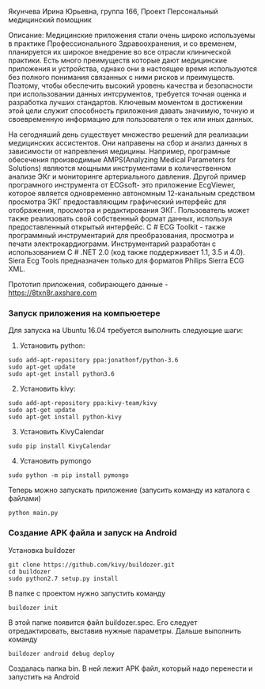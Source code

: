 Якунчева Ирина Юрьевна, группа 166, Проект Персональный медицинский помощник

Описание:
Медицинские приложения стали очень широко используемы в практике Профессионального Здравоохранения, и со временем, планируется их широкое внедрение во все отрасли клинической практики. Есть много преимуществ которые дают медицинские приложения и устройства, однако они в настоящее время используются без полного понимания связанных с ними рисков и преимуществ. Поэтому, чтобы обеспечить высокий уровень качества и безопасности при использовании данных интсрументов, требуется точная оценка и разработка лучших стандартов. Ключевым моментом в достижении этой цели служит способность приложения давать значимую, точную и своевременную информацию для пользователя о тех или иных данных.

На сегодняший день существует множество решений для реализации медицинских ассистентов. Они направены на сбор и анализ данных в зависимости от напревления медицины. Например, програмные обесечения производимые AMPS(Analyzing Medical Parameters for Solutions) являются мощными инструментами в количественном анализе ЭКг и мониторинге артериального давления. Другой пример програмного инструмента от ECGsoft- это приложение EcgViewer, которое является одновременно автономным 12-канальным средством просмотра ЭКГ предоставляющим графический интерфейс для отображения, просмотра и редактирования ЭКГ. Пользователь может также реализовать свой собственный формат данных, используя предоставленный открытый интерфейс. C # ECG Toolkit - также программный инструментарий для преобразования, просмотра и печати электрокардиограмм. Инструментарий разработан с использованием C # .NET 2.0 (код также поддерживает 1.1, 3.5 и 4.0). Siera Ecg Tools предназначен только для форматов Philips Sierra ECG XML.

Прототип приложения, собирающего данные - https://8txn8r.axshare.com

### Запуск приложения на компьюетере
Для запуска на Ubuntu 16.04 требуется выполнить следующие шаги:
1) Установить python:
```
sudo add-apt-repository ppa:jonathonf/python-3.6
sudo apt-get update
sudo apt-get install python3.6
```
2) Установить kivy:
```
sudo add-apt-repository ppa:kivy-team/kivy
sudo apt-get update
sudo apt-get install python-kivy
```
3) Установить KivyCalendar
```
sudo pip install KivyCalendar
```
4) Установить pymongo
```
sudo python -m pip install pymongo
```
Теперь можно запускать приложение (запусить команду из каталога с файлами)
```
python main.py
```
### Создание APK файла и запуск на Android

Установка buildozer
```
git clone https://github.com/kivy/buildozer.git
cd buildozer
sudo python2.7 setup.py install
```
В папке с проектом нужно запустить команду
```
buildozer init
```
В этой папке появится файл buildozer.spec. Его следует отредактировать, выставив нужные параметры.
Дальше выполнить команду
```
buildozer android debug deploy
```
Создалась папка bin. В ней лежит APK файл, который надо перенести и запустить на Android
